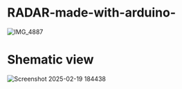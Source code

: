 # RADAR-made-with-arduino-
![IMG_4887](https://github.com/user-attachments/assets/f9f9e44a-6a78-4ef8-a6ee-f7067589009b)

# Shematic view
![Screenshot 2025-02-19 184438](https://github.com/user-attachments/assets/72e48e2d-3357-4c2b-be34-a84f22662940)
